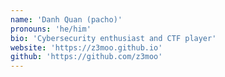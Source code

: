 ```yaml
---
name: 'Danh Quan (pacho)'
pronouns: 'he/him'
bio: 'Cybersecurity enthusiast and CTF player'
website: 'https://z3moo.github.io'
github: 'https://github.com/z3moo'
---
```

